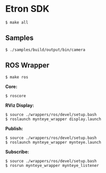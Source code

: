 
# Etron SDK

```
$ make all
```

## Samples

```
$ ./samples/build/output/bin/camera
```

## ROS Wrapper

```
$ make ros
```

**Core:**

```
$ roscore
```

**RViz Display:**

```
$ source ./wrappers/ros/devel/setup.bash
$ roslaunch mynteye_wrapper display.launch
```

**Publish:**

```
$ source ./wrappers/ros/devel/setup.bash
$ roslaunch mynteye_wrapper mynteye.launch
```

**Subscribe:**

```
$ source ./wrappers/ros/devel/setup.bash
$ rosrun mynteye_wrapper mynteye_listener
```
